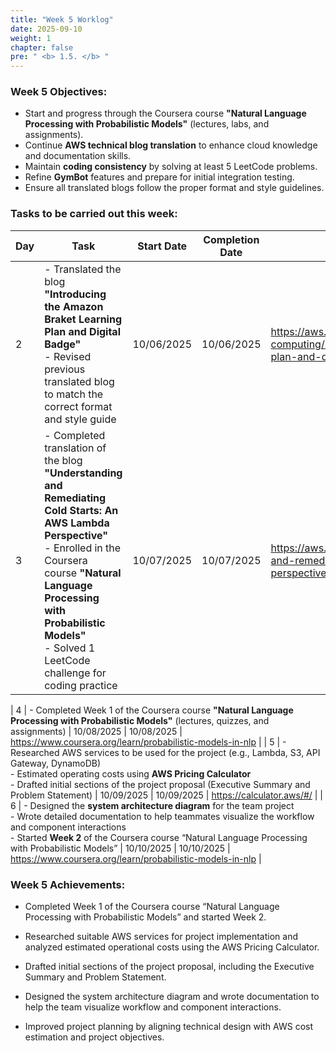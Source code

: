 ```yaml
---
title: "Week 5 Worklog"
date: 2025-09-10
weight: 1
chapter: false
pre: " <b> 1.5. </b> "
---
```


### Week 5 Objectives:

- Start and progress through the Coursera course **"Natural Language Processing with Probabilistic Models"** (lectures, labs, and assignments).
- Continue **AWS technical blog translation** to enhance cloud knowledge and documentation skills.
- Maintain **coding consistency** by solving at least 5 LeetCode problems.
- Refine **GymBot** features and prepare for initial integration testing.
- Ensure all translated blogs follow the proper format and style guidelines.

### Tasks to be carried out this week:

| Day | Task                                                                                                                                                                                                                                                                     | Start Date | Completion Date | Reference Material                                                                                              |
| --- | ------------------------------------------------------------------------------------------------------------------------------------------------------------------------------------------------------------------------------------------------------------------------ | ---------- | --------------- | --------------------------------------------------------------------------------------------------------------- |
| 2   | - Translated the blog **"Introducing the Amazon Braket Learning Plan and Digital Badge"** <br> - Revised previous translated blog to match the correct format and style guide                                                                                            | 10/06/2025 | 10/06/2025      | <https://aws.amazon.com/blogs/quantum-computing/introducing-the-amazon-braket-learning-plan-and-digital-badge/> |
| 3   | - Completed translation of the blog **"Understanding and Remediating Cold Starts: An AWS Lambda Perspective"** <br> - Enrolled in the Coursera course **"Natural Language Processing with Probabilistic Models"** <br> - Solved 1 LeetCode challenge for coding practice | 10/07/2025 | 10/07/2025      | <https://aws.amazon.com/blogs/compute/understanding-and-remediating-cold-starts-an-aws-lambda-perspective/>     |

| 4 | - Completed Week 1 of the Coursera course **"Natural Language Processing with Probabilistic Models"** (lectures, quizzes, and assignments) | 10/08/2025 | 10/08/2025 | <https://www.coursera.org/learn/probabilistic-models-in-nlp> |
| 5 | - Researched AWS services to be used for the project (e.g., Lambda, S3, API Gateway, DynamoDB) <br> - Estimated operating costs using **AWS Pricing Calculator** <br> - Drafted initial sections of the project proposal (Executive Summary and Problem Statement) | 10/09/2025 | 10/09/2025 | <https://calculator.aws/#/> |
| 6 | - Designed the **system architecture diagram** for the team project <br> - Wrote detailed documentation to help teammates visualize the workflow and component interactions <br> - Started **Week 2** of the Coursera course “Natural Language Processing with Probabilistic Models” | 10/10/2025 | 10/10/2025 | <https://www.coursera.org/learn/probabilistic-models-in-nlp> |

### Week 5 Achievements:
- Completed Week 1 of the Coursera course “Natural Language Processing with Probabilistic Models” and started Week 2.

- Researched suitable AWS services for project implementation and analyzed estimated operational costs using the AWS Pricing Calculator.

- Drafted initial sections of the project proposal, including the Executive Summary and Problem Statement.

- Designed the system architecture diagram and wrote documentation to help the team visualize workflow and component interactions.

- Improved project planning by aligning technical design with AWS cost estimation and project objectives.